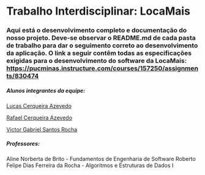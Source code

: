 # Trabalho Interdisciplinar: LocaMais
 
### Aqui está o desenvolvimento completo e documentação do nosso projeto. Deve-se observar o README.md de cada pasta de trabalho para dar o seguimento correto ao desenvolvimento da aplicação. O link a seguir contêm todas as especificações exigidas para o desenvolvimento do software da LocaMais: https://pucminas.instructure.com/courses/157250/assignments/830474

##### Alunos integrantes da equipe: 

[Lucas Cerqueira Azevedo](https://github.com/lucascazevedo)

[Rafael Cerqueira Azevedo](https://github.com/rafcaz)

[Victor Gabriel Santos Rocha](https://github.com/visantws)

##### Professores:

Aline Norberta de Brito - Fundamentos de Engenharia de Software
Roberto Felipe Dias Ferreira da Rocha - Algoritmos e Estruturas de Dados I
